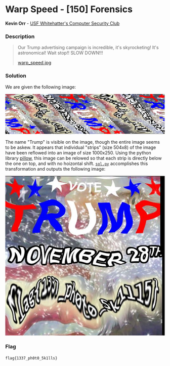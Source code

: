 # Warp Speed - [150] Forensics

**Kevin Orr** - [USF Whitehatter's Computer Security Club](https://ctftime.org/team/315)

### Description

> Our Trump advertising campaign is incredible, it's skyrocketing! It's astronomical! Wait stop!! SLOW DOWN!!!
> 
> [warp_speed.jpg](https://s3.amazonaws.com/hackthevote/warp_speed.5978d1405660e365872cf72dddc7515603f657f12526bd61e56feacf332cccad.jpg)

### Solution

We are given the following image:

![warp_speed.jpg](warp_speed.jpg)

The name "Trump" is visible on the image, though the entire image seems to be askew. It appears that individual "strips" (size 504x8)
of the image have been reflowed into an image of size 1000x250. Using the python library [pillow](https://python-pillow.org/),
this image can be relowed so that each strip is directly below the one on top, and with no hoizontal shift. [`sol.py`](sol.py)
accomplishes this transformation and outputs the following image:

![warp_speed_fixed.jpg](warp_speed_fixed.jpg)

### Flag

`flag{1337_ph0t0_5k1lls}`
